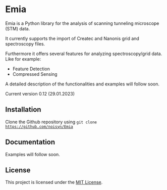 # Emia
Emia is a Python library for the analysis of scanning tunneling microscope (STM) data.

It currently supports the import of Createc and Nanonis grid and spectroscopy files.  

Furthermore it offers several features for analyzing spectroscopy/grid data. Like for example:
- Feature Detection
- Compressed Sensing

A detailed description of the functionalities and examples will follow soon.

Current version 0.12 (29.01.2023)

## Installation
Clone the Github repository using
<code>git clone https://github.com/noisyn/Emia</code>

## Documentation
Examples will follow soon.

## License
This project is licensed under the [MIT License](LICENSE).